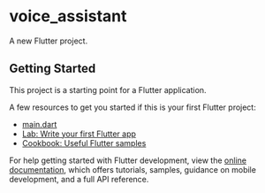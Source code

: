 # voice_assistant

A new Flutter project.

## Getting Started

This project is a starting point for a Flutter application.

A few resources to get you started if this is your first Flutter project:
- [main.dart](lib%2Fmain.dart)
- [Lab: Write your first Flutter app](https://docs.flutter.dev/get-started/codelab)
- [Cookbook: Useful Flutter samples](https://docs.flutter.dev/cookbook)

For help getting started with Flutter development, view the
[online documentation](https://docs.flutter.dev/), which offers tutorials,
samples, guidance on mobile development, and a full API reference.
